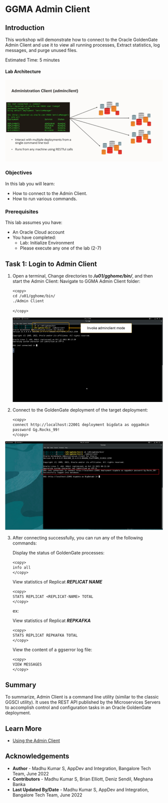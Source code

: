 # GGMA Admin Client

## Introduction
This workshop will demonstrate how to connect to the Oracle GoldenGate Admin Client and use it to view all running processes, Extract statistics, log messages, and purge unused files.

Estimated Time: 5 minutes

#### Lab Architecture

![Architecture](./images/architecture.jpg " ")

### Objectives
In this lab you will learn:
-  How to connect to the Admin Client.
-  How to run various commands.


### Prerequisites
This lab assumes you have:
- An Oracle Cloud account
- You have completed:
    - Lab: Initialize Environment
    - Please execute any one of the lab (2-7)

## Task 1: Login to Admin Client

1. Open  a terminal, Change directories to ***/u01/gghome/bin/***, and then start the Admin Client:
    Navigate to GGMA Admin Client folder:

    ```
    <copy>
   cd /u01/gghome/bin/
    ./Admin Client

    </copy>
    ```

    ![Admin Client-cmd](./images/AdminClient-cmd.png " ")
2.  Connect to the GoldenGate deployment of the target deployment:
    ```
    <copy>
    connect http://localhost:22001 deployment bigdata as oggadmin password Gg.Rocks_99!
    </copy>
    ```
![Admin Client-login](./images/AdminClient-login.png " ")


3. After connecting successfully, you can run any of the following commands:

    Display the status of GoldenGate processes:

    ```
    <copy>
    info all
    </copy>
    ```




    View statistics of  Replicat ***REPLICAT NAME***

    ```
    <copy>
    STATS REPLICAT <REPLICAT-NAME> TOTAL
    </copy>
    ```
	ex:

	 View statistics of  Replicat ***REPKAFKA***
	```
    <copy>
    STATS REPLICAT REPKAFKA TOTAL
    </copy>
    ```


    View the content of a ggserror log file:

    ```
    <copy>
    VIEW MESSAGES
    </copy>
    ```



## Summary
To summarize, Admin Client is a command line utility (similar to the classic GGSCI utility). It uses the REST API published by the Microservices Servers to accomplish control and configuration tasks in an Oracle GoldenGate deployment.


## Learn More

* [Using the Admin Client](https://docs.oracle.com/en/middleware/goldengate/core/21.1/admin/getting-started-oracle-goldengate-process-interfaces.html#GUID-84B33389-0594-4449-BF1A-A496FB1EDB29)

## Acknowledgements
* **Author** - Madhu Kumar S, AppDev and Integration, Bangalore Tech Team, June 2022
* **Contributors** - Madhu Kumar S, Brian Elliott, Deniz Sendil, Meghana Banka
* **Last Updated By/Date** - Madhu Kumar S, AppDev and Integration, Bangalore Tech Team, June 2022
